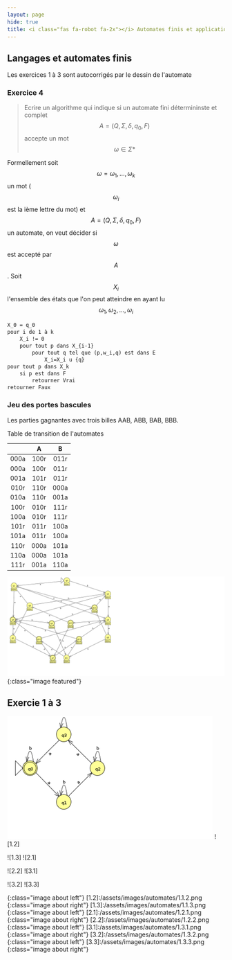 ```yaml
---
layout: page
hide: true
title: <i class="fas fa-robot fa-2x"></i> Automates finis et application - TD1 
---
```

<script type="text/javascript" async
  src="https://cdn.mathjax.org/mathjax/latest/MathJax.js?config=TeX-MML-AM_CHTML">
</script>

## <i class="fas fa-robot"></i> Langages et automates finis

Les exercices 1 à 3 sont autocorrigés par le dessin de l'automate

### Exercice 4 

> Ecrire un algorithme qui indique si un automate fini détermininste et complet
> $$A=(Q,\Sigma,\delta,q_0,F)$$ accepte un mot $$\omega \in \Sigma*$$

Formellement soit $$\omega = \omega_1 , ... , \omega_k$$ un mot ($$\omega_i$$
est la ième lettre du mot) et $$A=(Q,\Sigma,\delta,q_0,F)$$ un automate, on veut
décider si $$\omega$$ est accepté par $$A$$. Soit $$X_i$$ l'ensemble des états
que l'on peut atteindre en ayant lu $$\omega_1,\omega_2,...,\omega_i$$

```
X_0 = q_0
pour i de 1 à k
    X_i != 0
    pour tout p dans X_{i-1}
        pour tout q tel que (p,w_i,q) est dans E
            X_i=X_i u {q}
pour tout p dans X_k
    si p est dans F
        retourner Vrai
retourner Faux
```

### <i class="fas fa-robot"></i> Jeu des portes bascules 
Les parties gagnantes avec trois billes AAB, ABB, BAB, BBB. 

Table de transition de l'automates

|       | A     | B     |
| :---: | :---: | :---: |
| 000a  | 100r  | 011r  |
| 000a  | 100r  | 011r  |
| 001a  | 101r  | 011r  |
| 010r  | 110r  | 000a  |
| 010a  | 110r  | 001a  |
| 100r  | 010r  | 111r  |
| 100a  | 010r  | 111r  |
| 101r  | 011r  | 100a  |
| 101a  | 011r  | 100a  |
| 110r  | 000a  | 101a  |
| 110a  | 000a  | 101a  |
| 111r  | 001a  | 110a  |

![2](/assets/images/automates/2.png){:class="image featured"}

## Exercie 1 à 3

![1.1] ![1.2]

![1.3] ![2.1]

![2.2] ![3.1]

![3.2] ![3.3]



[1.1]:/assets/images/automates/1.1.1.png
{:class="image about left"}
[1.2]:/assets/images/automates/1.1.2.png
{:class="image about right"}
[1.3]:/assets/images/automates/1.1.3.png
{:class="image about left"}
[2.1]:/assets/images/automates/1.2.1.png
{:class="image about right"}
[2.2]:/assets/images/automates/1.2.2.png
{:class="image about left"}
[3.1]:/assets/images/automates/1.3.1.png
{:class="image about right"}
[3.2]:/assets/images/automates/1.3.2.png
{:class="image about left"}
[3.3]:/assets/images/automates/1.3.3.png
{:class="image about right"}

